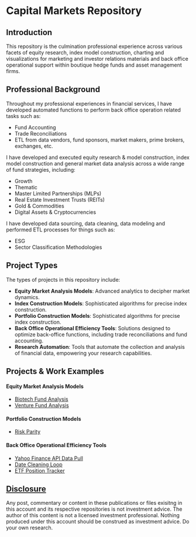 # Capital Markets Repository

## Introduction

This repository is the culmination professional experience across various facets of equity research, index model construction, charting and visualizations for marketing and investor relations materials and back office operational support within boutique hedge funds and asset management firms.

## Professional Background

Throughout my professional experiences in financial services, I have developed automated functions to perform back office operation related tasks such as:
- Fund Accounting
- Trade Reconciliations
- ETL from data vendors, fund sponsors, market makers, prime brokers, exchanges, etc.

I have developed and executed equity research & model construction, index model construction and general market data analysis across a wide range of fund strategies, including:
- Growth
- Thematic
- Master Limited Partnerships (MLPs)
- Real Estate Investment Trusts (REITs)
- Gold & Commodities
- Digital Assets & Cryptocurrencies

I have developed data sourcing, data cleaning, data modeling and performed ETL processes for things such as:
- ESG
- Sector Classification Methodologies


## Project Types

The types of projects in this repository include:

- **Equity Market Analysis Models**: Advanced analytics to decipher market dynamics.
- **Index Construction Models**: Sophisticated algorithms for precise index construction.
- **Portfolio Construction Models**: Sophisticated algorithms for precise index construction.
- **Back Office Operational Efficiency Tools**: Solutions designed to optimize back-office functions, including trade reconciliations and fund accounting.
- **Research Automation**: Tools that automate the collection and analysis of financial data, empowering your research capabilities.

## Projects & Work Examples

#### Equity Market Analysis Models
- [Biotech Fund Analysis](https://github.com/aloukrezis01/capital-markets/blob/master/Biotech%20Fund%20Analysis.ipynb)
- [Venture Fund Analysis](https://github.com/aloukrezis01/capital-markets/blob/master/Venture%20Fund%20Analysis.ipynb)

#### Portfolio Construction Models
- [Risk Parity](https://github.com/aloukrezis01/capital-markets/blob/master/Risk%20Parity.ipynb)

#### Back Office Operational Efficiency Tools
- [Yahoo Finance API Data Pull](https://github.com/aloukrezis01/capital-markets/blob/master/Yahoo%20Finance%20API%20Data%20Pull.ipynb)
- [Date Cleaning Loop](https://github.com/aloukrezis01/capital-markets/blob/master/Date%20Cleaning%20Loop.ipynb)
- [ETF Position Tracker](https://github.com/aloukrezis01/capital-markets/blob/master/ETF%20Position%20Tracker.ipynb)


## [Disclosure](https://github.com/aloukrezis01/capital-markets/blob/master/Disclosure.md)
Any post, commentary or content in these publications or files exisitng in this account and its respective repositories is not investment advice. The author of this content is not a licensed investment professional. Nothing produced under this account should be construed as investment advice. Do your own research.




